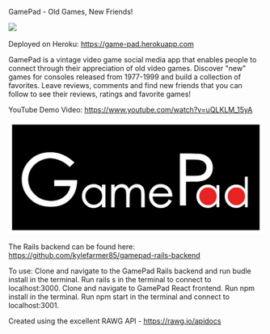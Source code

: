 GamePad - Old Games, New Friends!

![](gamepad.gif)

Deployed on Heroku: https://game-pad.herokuapp.com

GamePad is a vintage video game social media app that enables people to connect through their appreciation of old video games. Discover "new" games for consoles released from 1977-1999 and build a collection of favorites. Leave reviews, comments and find new friends that you can follow to see their reviews, ratings and favorite games!

YouTube Demo Video: https://www.youtube.com/watch?v=uQLKLM_15yA

![Alt text](src/assets/images/gamepad-logo.png?raw=true 'Logo')

The Rails backend can be found here: https://github.com/kylefarmer85/gamepad-rails-backend

To use:
Clone and navigate to the GamePad Rails backend and run budle install in the terminal. Run rails s in the terminal to connect to localhost:3000. Clone and navigate to GamePad React frontend. Run npm install in the terminal. Run npm start in the terminal and connect to localhost:3001.

Created using the excellent RAWG API - https://rawg.io/apidocs

